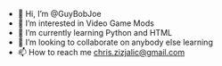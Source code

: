 - 👋 Hi, I’m @GuyBobJoe
- 👀 I’m interested in Video Game Mods
- 🌱 I’m currently learning Python and HTML
- 💞️ I’m looking to collaborate on anybody else learning
- 📫 How to reach me chris.zizjalic@gmail.com

<!---
GuyBobJoe/GuyBobJoe is a ✨ special ✨ repository because its `README.md` (this file) appears on your GitHub profile.
You can click the Preview link to take a look at your changes.
--->
